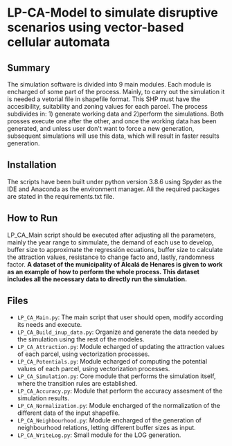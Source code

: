 # LP-CA-Model to simulate disruptive scenarios using vector-based cellular automata

## Summary

The simulation software is divided into 9 main modules. Each module is encharged of some part of the process. Mainly, to carry out the simulation it is needed a vetorial file in shapefile format. This SHP must have the accesibility, suitability and zoning values for each parcel. The process subdivides in: 1) generate working data and 2)perform the simulations. Both prosses execute one after the other, and once the working data has been generated, and unless user don't want to force a new generation, subsequent simulations will use this data, which will result in faster results generation.

## Installation

The scripts have been built under python version 3.8.6 using Spyder as the IDE and Anaconda as the environment manager. All the required packages are
stated in the requirements.txt file.

## How to Run

LP_CA_Main script should be executed after adjusting all the parameters, mainly the year range to simmulate, the demand of each use to develop, buffer size to approximate the regressión ecuations, buffer size to calculate the attraction values, resistance to change facto and, lastly, randomness factor.
**A dataset of the municipality of Alcalá de Henares is given to work as an example of how to perform the whole process. This dataset includes all the necessary data to directly run the simulation.**

## Files

* ``LP_CA_Main.py``: The main script that user should open, modify according its needs and execute.
* ``LP_CA_Build_inup_data.py``: Organize and generate the data needed by the simulation using the rest of the modeles.
* ``LP_CA_Attraction.py``: Module echarged of updating the attraction values of each parcel, using vectorization processes.
* ``LP_CA_Potentials.py``: Module echarged of computing the potential values of each parcel, using vectorization processes.
* ``LP_CA_Simulation.py``: Core module that performs the simulation itself, where the transition rules are established.
* ``LP_CA_Accuracy.py``: Module that perform the accuracy assesment of the simulation results.
* ``LP_CA_Normalization.py``: Module encharged of the normalization of the different data of the input shapefile.
* ``LP_CA_Neighbourhood.py``: Module encharged of the generation of neighbourhood relations, letting different buffer sizes as input.
* ``LP_CA_WriteLog.py``: Small module for the LOG generation.

